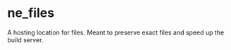 # ne_files
A hosting location for files. Meant to preserve exact files and speed up the build server.
